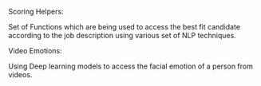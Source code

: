 Scoring Helpers:

Set of Functions which are being used to access the best fit candidate according to the job description using various set of NLP techniques.


Video Emotions:

Using Deep learning models to access the facial emotion of a person from videos.
